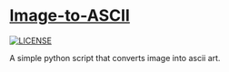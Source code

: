 # [Image-to-ASCII](https://github.com/viduxsh/Image-to-ASCII)

[![LICENSE](https://img.shields.io/badge/license-MIT-lightgrey.svg)](https://github.com/viduxsh/Image-to-ASCII/blob/main/LICENSE)

 A simple python script that converts image into ascii art.